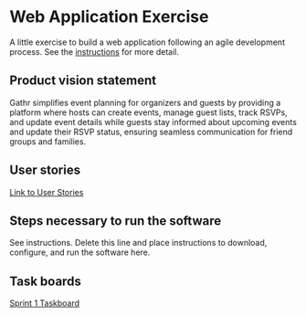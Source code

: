# Web Application Exercise

A little exercise to build a web application following an agile development process. See the [instructions](instructions.md) for more detail.

## Product vision statement

Gathr simplifies event planning for organizers and guests by providing a platform where hosts can create events, manage guest lists, track RSVPs, and update event details while guests stay informed about upcoming events and update their RSVP status, ensuring seamless communication for friend groups and families.

## User stories

[Link to User Stories](https://github.com/software-students-spring2025/2-web-app-the-get-requesters/issues)

## Steps necessary to run the software

See instructions. Delete this line and place instructions to download, configure, and run the software here.

## Task boards

[Sprint 1 Taskboard](https://github.com/orgs/software-students-spring2025/projects/12)
